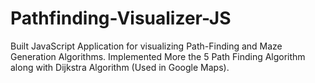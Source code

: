 # Pathfinding-Visualizer-JS

Built JavaScript Application for visualizing Path-Finding and Maze Generation Algorithms. Implemented More the 5 Path Finding Algorithm along with Dijkstra Algorithm (Used in Google Maps).
